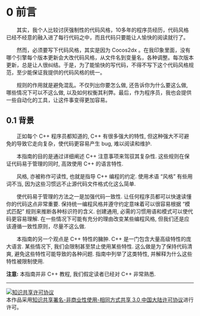 # 0 前言 #
　　其实，我个人比较讨厌强制性的代码风格，10多年的程序员经历，代码风格已经不经意的融入进了每行代码之中，而且代码只要能让人愉快的阅读就行了。

　　然而，必须要写下代码风格，其实是因为 Cocos2dx 。在我印象里面，没有哪个引擎每个版本更新会大改代码风格，从文件名到变量名，各种调整。每次版本更新，总是让人很纠结。于是，为了能愉快的写代码，不得不写下这个代码风格规范，至少能保证我提供的代码风格的统一。

　　规则的作用就是避免混乱。不仅列出你要怎么做, 还告诉你为什么要这么做, 哪些情况下可以不这么做, 以及如何权衡其利弊。最后，作为程序员，我也会提供一些自动化的工具，让这件事变得更加容易。
　　
## 0.1 背景 ##
　　正如每个 C++ 程序员都知道的, C++ 有很多强大的特性, 但这种强大不可避免的导致它走向复杂，使代码更容易产生 bug, 难以阅读和维护.

　　本指南的目的是通过详细阐述 C++ 注意事项来驾驭其复杂性. 这些规则在保证代码易于管理的同时, 高效使用 C++ 的语言特性.

　　风格, 亦被称作可读性, 也就是指导 C++ 编程的约定. 使用术语 “风格” 有些用词不当, 因为这些习惯远不止源代码文件格式化这么简单.

　　使代码易于管理的方法之一是加强代码一致性. 让任何程序员都可以快速读懂你的代码这点非常重要. 保持统一编程风格并遵守约定意味着可以很容易根据 “模式匹配” 规则来推断各种标识符的含义. 创建通用, 必需的习惯用语和模式可以使代码更容易理解. 在一些情况下可能有充分的理由改变某些编程风格, 但我们还是应该遵循一致性原则，尽量不这么做.

　　本指南的另一个观点是 C++ 特性的臃肿. C++ 是一门包含大量高级特性的庞大语言. 某些情况下, 我们会限制甚至禁止使用某些特性. 这么做是为了保持代码清爽, 避免这些特性可能导致的各种问题. 指南中列举了这类特性, 并解释为什么这些特性被限制使用.


**注意:** 本指南并非 C++ 教程, 我们假定读者已经对 C++ 非常熟悉.




---- 
<a rel="license" href="http://creativecommons.org/licenses/by-nc-sa/3.0/cn/"><img alt="知识共享许可协议" style="border-width:0" src="https://i.creativecommons.org/l/by-nc-sa/3.0/cn/88x31.png" /></a><br />本作品采用<a rel="license" href="http://creativecommons.org/licenses/by-nc-sa/3.0/cn/">知识共享署名-非商业性使用-相同方式共享 3.0 中国大陆许可协议</a>进行许可。 